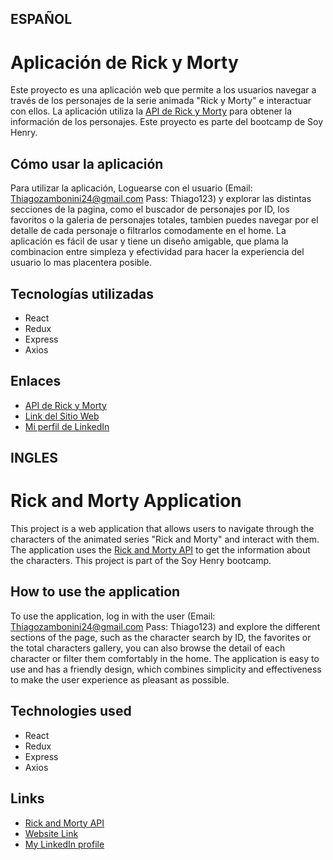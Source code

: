 ## ESPAÑOL

# Aplicación de Rick y Morty

Este proyecto es una aplicación web que permite a los usuarios navegar a través de los personajes de la serie animada "Rick y Morty" e interactuar con ellos. La aplicación utiliza la [API de Rick y Morty](https://rickandmortyapi.com/) para obtener la información de los personajes.
Este proyecto es parte del bootcamp de Soy Henry.

## Cómo usar la aplicación

Para utilizar la aplicación, Loguearse con el usuario (Email: Thiagozambonini24@gmail.com Pass: Thiago123) y explorar las distintas secciones de la pagina, como el buscador de personajes por ID, los favoritos o la galeria de personajes totales, tambien puedes navegar por el detalle de cada personaje o filtrarlos comodamente en el home. La aplicación es fácil de usar y tiene un diseño amigable, que plama la combinacion entre simpleza y efectividad para hacer la experiencia del usuario lo mas placentera posible.

## Tecnologías utilizadas

- React
- Redux
- Express
- Axios

## Enlaces
- [API de Rick y Morty](https://rickandmortyapi.com/)
- [Link del Sitio Web](https://rickandmortyapi.com/)
- [Mi perfil de LinkedIn](https://www.linkedin.com/in/thiago-zambonini-2a279a239/)

## INGLES

# Rick and Morty Application

This project is a web application that allows users to navigate through the characters of the animated series "Rick and Morty" and interact with them. The application uses the [Rick and Morty API](https://rickandmortyapi.com/) to get the information about the characters.
This project is part of the Soy Henry bootcamp.

## How to use the application

To use the application, log in with the user (Email: Thiagozambonini24@gmail.com Pass: Thiago123) and explore the different sections of the page, such as the character search by ID, the favorites or the total characters gallery, you can also browse the detail of each character or filter them comfortably in the home. The application is easy to use and has a friendly design, which combines simplicity and effectiveness to make the user experience as pleasant as possible.

## Technologies used

- React
- Redux
- Express
- Axios

## Links
- [Rick and Morty API](https://rickandmortyapi.com/)
- [Website Link](https://rickandmortyapi.com/)
- [My LinkedIn profile](https://www.linkedin.com/in/thiago-zambonini-2a279a239/)

